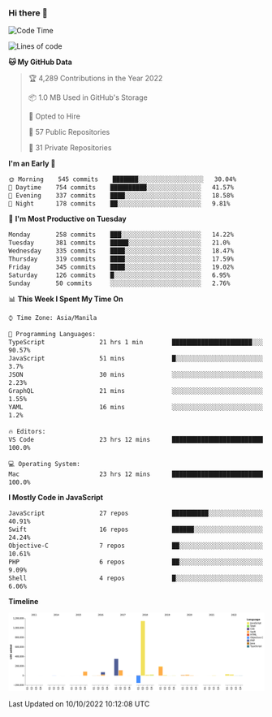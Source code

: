 ### Hi there 👋

<!--START_SECTION:waka-->
![Code Time](http://img.shields.io/badge/Code%20Time-3%2C156%20hrs%2056%20mins-blue)

![Lines of code](https://img.shields.io/badge/From%20Hello%20World%20I%27ve%20Written-2%20Million%20lines%20of%20code-blue)

**🐱 My GitHub Data** 

> 🏆 4,289 Contributions in the Year 2022
 > 
> 📦 1.0 MB Used in GitHub's Storage 
 > 
> 💼 Opted to Hire
 > 
> 📜 57 Public Repositories 
 > 
> 🔑 31 Private Repositories  
 > 
**I'm an Early 🐤** 

```text
🌞 Morning    545 commits    ███████░░░░░░░░░░░░░░░░░░   30.04% 
🌆 Daytime    754 commits    ██████████░░░░░░░░░░░░░░░   41.57% 
🌃 Evening    337 commits    ████░░░░░░░░░░░░░░░░░░░░░   18.58% 
🌙 Night      178 commits    ██░░░░░░░░░░░░░░░░░░░░░░░   9.81%

```
📅 **I'm Most Productive on Tuesday** 

```text
Monday       258 commits    ███░░░░░░░░░░░░░░░░░░░░░░   14.22% 
Tuesday      381 commits    █████░░░░░░░░░░░░░░░░░░░░   21.0% 
Wednesday    335 commits    ████░░░░░░░░░░░░░░░░░░░░░   18.47% 
Thursday     319 commits    ████░░░░░░░░░░░░░░░░░░░░░   17.59% 
Friday       345 commits    ████░░░░░░░░░░░░░░░░░░░░░   19.02% 
Saturday     126 commits    █░░░░░░░░░░░░░░░░░░░░░░░░   6.95% 
Sunday       50 commits     ░░░░░░░░░░░░░░░░░░░░░░░░░   2.76%

```


📊 **This Week I Spent My Time On** 

```text
⌚︎ Time Zone: Asia/Manila

💬 Programming Languages: 
TypeScript               21 hrs 1 min        ██████████████████████░░░   90.57% 
JavaScript               51 mins             █░░░░░░░░░░░░░░░░░░░░░░░░   3.7% 
JSON                     30 mins             ░░░░░░░░░░░░░░░░░░░░░░░░░   2.23% 
GraphQL                  21 mins             ░░░░░░░░░░░░░░░░░░░░░░░░░   1.55% 
YAML                     16 mins             ░░░░░░░░░░░░░░░░░░░░░░░░░   1.2%

🔥 Editors: 
VS Code                  23 hrs 12 mins      █████████████████████████   100.0%

💻 Operating System: 
Mac                      23 hrs 12 mins      █████████████████████████   100.0%

```

**I Mostly Code in JavaScript** 

```text
JavaScript               27 repos            ██████████░░░░░░░░░░░░░░░   40.91% 
Swift                    16 repos            ██████░░░░░░░░░░░░░░░░░░░   24.24% 
Objective-C              7 repos             ██░░░░░░░░░░░░░░░░░░░░░░░   10.61% 
PHP                      6 repos             ██░░░░░░░░░░░░░░░░░░░░░░░   9.09% 
Shell                    4 repos             █░░░░░░░░░░░░░░░░░░░░░░░░   6.06%

```


**Timeline**

![Chart not found](https://raw.githubusercontent.com/rad182/rad182/main/charts/bar_graph.png) 


 Last Updated on 10/10/2022 10:12:08 UTC
<!--END_SECTION:waka-->


<!--
**rad182/rad182** is a ✨ _special_ ✨ repository because its `README.md` (this file) appears on your GitHub profile.

Here are some ideas to get you started:

- 🔭 I’m currently working on ...
- 🌱 I’m currently learning ...
- 👯 I’m looking to collaborate on ...
- 🤔 I’m looking for help with ...
- 💬 Ask me about ...
- 📫 How to reach me: ...
- 😄 Pronouns: ...
- ⚡ Fun fact: ...
-->
